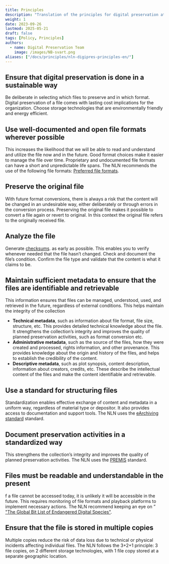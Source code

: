```yaml
---
title: Principles
description: "Translation of the principles for digital preservation at the National Library of Norway"
weight: 1
date: 2023-09-26
lastmod: 2025-05-21
draft: false
tags: [Policy, Principles]
authors: 
  - name: Digital Preservation Team
    image: /images/NB-svart.png
aliases: ["/docs/principles/nln-digipres-principles-en/"]
---
```


## Ensure that digital preservation is done in a sustainable way

Be deliberate in selecting which files to preserve and in which format. 
Digital preservation of a file comes with lasting cost implications for the organization. 
Choose storage technologies that are environmentally friendly and energy efficient.

## Use well-documented and open file formats wherever possible

This increases the likelihood that we will be able to read and understand and utilize the file now and in the future.
Good format choices make it easier to manage the file over time.
Proprietary and undocumented file formats can have a short and unpredictable life spans.
The NLN recommends the use of the following file formats: [Preferred file formats](/docs/formats "Link to a list of preferred file formats").

## Preserve the original file

With future format conversions, there is always a risk that the content will be changed in an undesirable way, either deliberately or through errors in the conversion process.
Preserving the original file makes it possible to convert a file again or revert to original.
In this context the original file refers to the originally received file.

## Analyze the file

Generate [checksums](https://en.wikipedia.org/wiki/Checksum "Link to a checksum definition"). as early as possible. 
This enables you to verify whenever needed that the file hasn’t changed. 
Check and document the file’s condition. Confirm the file type and validate that the content is what it claims to be.

## Maintain sufficient metadata to ensure that the files are identifiable and retrievable

This information ensures that files can be managed, understood, used, and retrieved in the future, regardless of external conditions. 
This helps maintain the integrity of the collection

- **Technical metadata**, such as information about file format, file size, structure, etc.
  This provides detailed technical knowledge about the file.
  It strengthens the collection’s integrity and improves the quality of planned preservation activities, such as format conversion etc.
- **Administrative metadata**, such as the source of the files, how they were created and processed, rights information, and other provenance.
  This provides knowledge about the origin and history of the files, and helps to establish the credibility of the content.
- **Descriptive metadata**, such as plot synopsis, content description, information about creators, credits, etc.
  These describe the intellectual content of the files and make the content identifiable and retrievable.

## Use a standard for structuring files

Standardization enables effective exchange of content and metadata in a uniform way, regardless of material type or depositor. 
It also provides access to documentation and support tools. The NLN uses the [eArchiving](https://eark.online/ "Official E-ARK website") [standard](https://dilcis.eu/specifications "Spesifications and guidelines for E-ARK") standard.

## Document preservation activities in a standardized way

This strengthens the collection’s integrity and improves the quality of planned preservation activities. The NLN uses the [PREMIS](https://www.loc.gov/standards/premis/ "Official PREMIS website") standard.

## Files must be readable and understandable in the present

f a file cannot be accessed today, it is unlikely it will be accessible in the future. 
This requires monitoring of file formats and playback platforms to implement necessary actions. 
The NLN recommend keeping an eye on ” ["The Global Bit List of Endangered Digital Species"](https://www.dpconline.org/digipres/champion-digital-preservation/bit-list "The Global 'Bit List' of Endangered Digital Species").

## Ensure that the file is stored in multiple copies

Multiple copies reduce the risk of data loss due to technical or physical incidents affecting individual files. 
The NLN follows the 3+2+1 principle: 3 file copies, on 2 different storage technologies, with 1 file copy stored at a separate geographic location.
